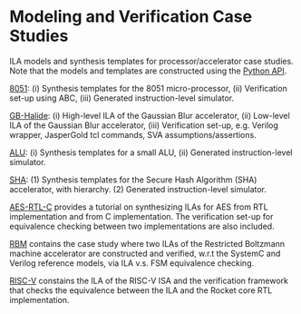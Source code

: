 # Modeling and Verification Case Studies
ILA models and synthesis templates for processor/accelerator case studies.
Note that the models and templates are constructed using the [Python API](https://github.com/PrincetonILA/ILA-Synthesis).

[8051](https://github.com/PrincetonILA/Modeling-and-Verification/8051): 
(i) Synthesis templates for the 8051 micro-processor, 
(ii) Verification set-up using ABC,
(iii) Generated instruction-level simulator.

[GB-Halide](https://github.com/PrincetonILA/Modeling-and-Verification/GB-Halide): 
(i) High-level ILA of the Gaussian Blur accelerator,
(ii) Low-level ILA of the Gaussian Blur accelerator,
(iii) Verification set-up, e.g. Verilog wrapper, JasperGold tcl commands, SVA assumptions/assertions.

[ALU](https://github.com/PrincetonILA/Modeling-and-Verification/ALU): 
(i) Synthesis templates for a small ALU,
(ii) Generated instruction-level simulator.

[SHA](https://github.com/PrincetonILA/Modeling-and-Verification/SHA): 
(1) Synthesis templates for the Secure Hash Algorithm (SHA) accelerator, with hierarchy.
(2) Generated instruction-level simulator.

[AES-RTL-C](https://github.com/PrincetonILA/Modeling-and-Verification/AES-RTL-C)
provides a tutorial on synthesizing ILAs for AES from RTL implementation and from C implementation. 
The verification set-up for equivalence checking between two implementations are also included.

[RBM](https://github.com/PrincetonILA/Modeling-and-Verification/RBM)
contains the case study where two ILAs of the Restricted Boltzmann machine accelerator are constructed and verified, w.r.t the SystemC and Verilog reference models, via ILA v.s. FSM equivalence checking.

[RISC-V](https://github.com/PrincetonILA/Modeling-and-Verification/RISC-V)
constains the ILA of the RISC-V ISA and the verification framework that checks the equivalence between the ILA and the Rocket core RTL implementation.


